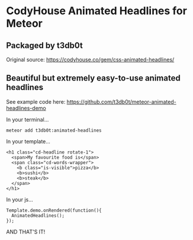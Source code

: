 # CodyHouse Animated Headlines for Meteor
## Packaged by t3db0t

Original source: https://codyhouse.co/gem/css-animated-headlines/

## Beautiful but extremely easy-to-use animated headlines

See example code here: https://github.com/t3db0t/meteor-animated-headlines-demo

In your terminal...
```
meteor add t3db0t:animated-headlines
```

In your template...
```
<h1 class="cd-headline rotate-1">
  <span>My favourite food is</span>
  <span class="cd-words-wrapper">
    <b class="is-visible">pizza</b>
    <b>sushi</b>
    <b>steak</b>
  </span>
</h1>
```

In your js...
```
Template.demo.onRendered(function(){
  AnimatedHeadlines();
});
```

AND THAT'S IT!